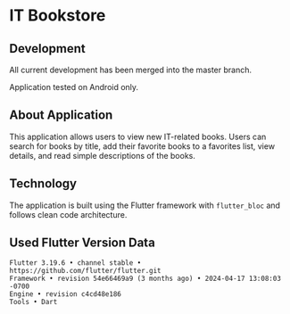# IT Bookstore


## Development
All current development has been merged into the master branch.

Application tested on Android only.

## About Application
This application allows users to view new IT-related books. Users can search for books by title, add their favorite books to a favorites list, view details, and read simple descriptions of the books.

## Technology
The application is built using the Flutter framework with `flutter_bloc` and follows clean code architecture.

## Used Flutter Version Data           
```
Flutter 3.19.6 • channel stable • https://github.com/flutter/flutter.git
Framework • revision 54e66469a9 (3 months ago) • 2024-04-17 13:08:03 -0700
Engine • revision c4cd48e186         
Tools • Dart